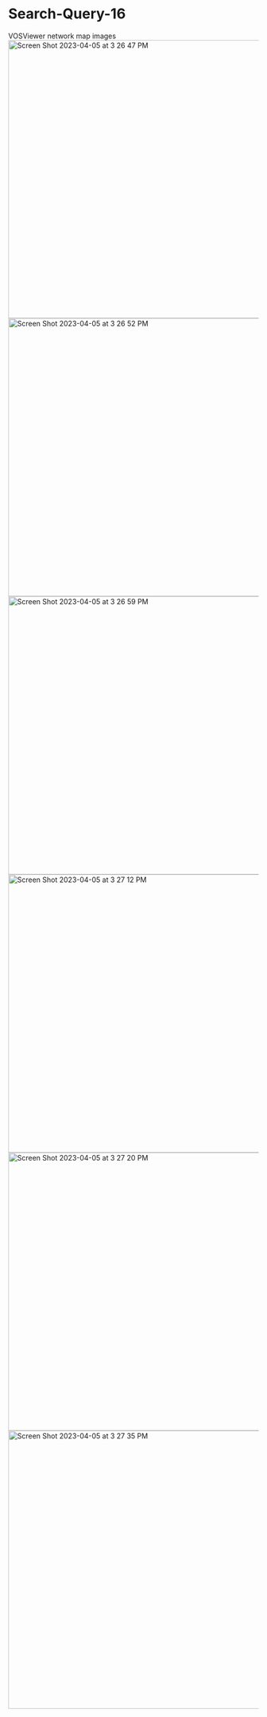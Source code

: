 # Search-Query-16
VOSViewer network map images
<img width="559" alt="Screen Shot 2023-04-05 at 3 26 47 PM" src="https://user-images.githubusercontent.com/129915518/230184773-d9363413-9117-426a-9ae4-ed51948828d1.png">
<img width="559" alt="Screen Shot 2023-04-05 at 3 26 52 PM" src="https://user-images.githubusercontent.com/129915518/230184775-e39ac5ae-d97f-4fd8-843e-86b0a74b7922.png">
<img width="559" alt="Screen Shot 2023-04-05 at 3 26 59 PM" src="https://user-images.githubusercontent.com/129915518/230184782-cdf535ef-76c4-4689-b612-308bc5714e00.png">
<img width="559" alt="Screen Shot 2023-04-05 at 3 27 12 PM" src="https://user-images.githubusercontent.com/129915518/230184793-0ba7c4f8-0ac8-4555-9a88-08ebcde93a06.png">
<img width="559" alt="Screen Shot 2023-04-05 at 3 27 20 PM" src="https://user-images.githubusercontent.com/129915518/230184798-c00cb8de-e4f7-439a-b07a-4981d9ca6b5b.png">
<img width="559" alt="Screen Shot 2023-04-05 at 3 27 35 PM" src="https://user-images.githubusercontent.com/129915518/230184803-24132e8e-67be-41fa-838d-b1d5f2f97ca8.png">
